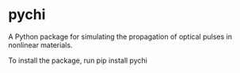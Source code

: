# pychi

A Python package for simulating the propagation of optical pulses in nonlinear materials.

To install the package, run
pip install pychi
